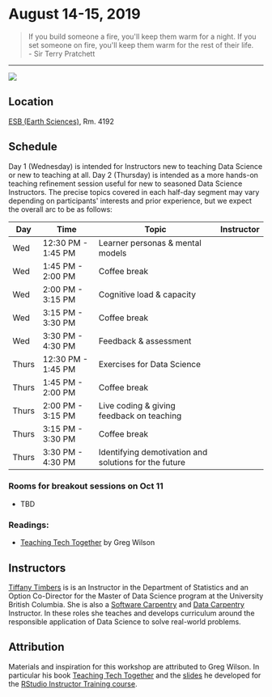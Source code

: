 # August 14-15, 2019

<blockquote>
If you build someone a fire, you'll keep them warm for a night.
If you set someone on fire, you'll keep them warm for the rest of their life.
<br/>
- Sir Terry Pratchett
</blockquote>

---

![](https://media.giphy.com/media/7rfimOfLKrwDC/giphy.gif)

## Location
[ESB (Earth Sciences)](http://maps.ubc.ca/PROD/index_detail.php?show=y,n,n,n,n,y&bldg2Search=&locat1=225), Rm. 4192

## Schedule

Day 1 (Wednesday) is intended for Instructors new to teaching Data Science or new to teaching at all. Day 2 (Thursday) is intended as a more hands-on teaching refinement session useful for new to seasoned Data Science Instructors. The precise topics covered in each half-day segment may vary depending on participants' interests and prior experience, but we expect the overall arc to be as follows:

| Day | Time | Topic | Instructor |
|-----|------|-------|------------|
| Wed | 12:30 PM - 1:45 PM | Learner personas & mental models | |
| Wed | 1:45 PM - 2:00 PM | Coffee break | |
| Wed | 2:00 PM - 3:15 PM | Cognitive load & capacity | |
| Wed | 3:15 PM - 3:30 PM | Coffee break | |
| Wed | 3:30 PM - 4:30 PM | Feedback & assessment | |
| Thurs | 12:30 PM - 1:45 PM | Exercises for Data Science | |
| Thurs | 1:45 PM - 2:00 PM | Coffee break | |
| Thurs | 2:00 PM - 3:15 PM | Live coding & giving feedback on teaching | |
| Thurs | 3:15 PM - 3:30 PM | Coffee break | |
| Thurs | 3:30 PM - 4:30 PM | Identifying demotivation and solutions for the future | |

### Rooms for breakout sessions on Oct 11
- TBD

### Readings: 
- [Teaching Tech Together](http://teachtogether.tech) by Greg Wilson

## Instructors

[Tiffany Timbers](https://www.tiffanytimbers.com) is is an Instructor in the Department of Statistics and an Option Co-Director for the Master of Data Science program at the University British Columbia. She is also a [Software Carpentry](https://software-carpentry.org) and [Data Carpentry](https://datacarpentry.org) Instructor. In these roles she teaches and develops curriculum around the responsible application of Data Science to solve real-world problems.

## Attribution

Materials and inspiration for this workshop are attributed to Greg Wilson. In particular his book [Teaching Tech Together](http://teachtogether.tech) and the [slides](https://drive.google.com/drive/folders/13ohFt3D0EJ5PDbMaWTxnHH-hwA7G0IvY) he developed for the [RStudio Instructor Training course](https://blog.rstudio.com/2019/05/21/rstudio-instructor-training-updates/).
